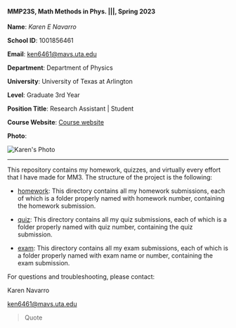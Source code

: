 #### MMP23S, Math Methods in Phys. |||, Spring 2023

**Name**: *Karen E  Navarro*

**School ID**: 1001856461

**Email**: ken6461@mavs.uta.edu

**Department**: Department of Physics

**University**: University of Texas at Arlington

**Level**: Graduate 3rd Year

**Position Title**: Research Assistant | Student

**Course Website**: [Course website](https://www.cdslab.org)

**Photo**:

![Karen's Photo](https://nures.uta.edu/files/2022/03/524BD2D8-C8C9-425C-9E3B-E1E3BFD85C08_1_105_c-1.jpeg)

<hr>

This repository contains my homework, quizzes, and virtually every effort that I have made for MM3. The structure of the project is the following:

-   [homework](./HW):
This directory contains all my homework submissions, each of which is a folder properly named with homework number, containing the homework submission.

-   [quiz](./Quiz): 
This directory contains all my quiz submissions, each of which is a folder properly named with quiz number, containing the quiz submission.

-   [exam](./Exam): 
This directory contains all my exam submissions, each of which is a folder properly named with exam name or number, containing the exam submission.


For questions and troubleshooting, please contact:

Karen Navarro

ken6461@mavs.uta.edu

> Quote
